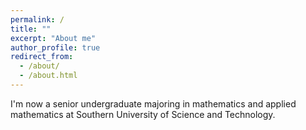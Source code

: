 ```yaml
---
permalink: /
title: ""
excerpt: "About me"
author_profile: true
redirect_from: 
  - /about/
  - /about.html
---
```


I'm now a senior undergraduate majoring in mathematics and applied mathematics at Southern University of Science and Technology.
